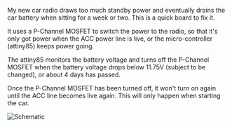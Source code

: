 My new car radio draws too much standby power and eventually drains the car battery when sitting for a week or two.  This is a quick board to fix it.

It uses a P-Channel MOSFET to switch the power to the radio, so that it's only got power when the ACC power line is live, or the micro-controller (attiny85) keeps power going.

The attiny85 monitors the battery voltage and turns off the P-Channel MOSFET when the battery voltage drops below 11.75V (subject to be changed), or about 4 days has passed.

Once the P-Channel MOSFET has been turned off, it won't turn on again until the ACC line becomes live again.  This will only happen when starting the car.

![Schematic](https://gitea.simcop2387.info/simcop2387/Radio-Power/raw/branch/master/Radio-Power.svg)

